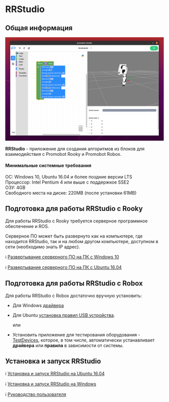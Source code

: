 # RRStudio
## Общая информация
![logo](/RRStudio/res/logo.png "Robox")

**RRStudio** - приложение для создания алгоритмов из блоков для взаимодействия с Promobot Rooky и Promobot Robox.

#### Минимальные системные требования
ОС: Windows 10, Ubuntu 16.04 и более поздние версии LTS  
Процессор: Intel Pentium 4 или выше с поддержкое SSE2  
ОЗУ: 4GB  
Свободного места на диске: 220MB (после установки 61MB)  

## <a name="rosserver"></a>Подготовка для работы RRStudio с Rooky #
Для работы RRStudio с Rooky требуется серверное программное обеспечение и ROS. 

Серверное ПО может быть развернуто как на компьютере, где находится RRStudio, так и на любом другом компьютере, доступном в сети (необходимо знать IP адрес).

  ℹ️ [Развертывание серверного ПО на ПК с Windows 10](/Rooky/rrs_control_windows)

  ℹ️ [Развертывание серверного ПО на ПК с Ubuntu 16.04](/Rooky/rrs_control_ubuntu)

## Подготовка для работы RRStudio с Robox  ##
Для работы RRStudio с Robox достаточно вручную установить:

* Для Windows [драйвера](/Robox/res/drivers/CDM21228_Setup.exe)
* Для Ubuntu [установка правил USB устройства](/Robox/setup_usb_rules).
  
  или

* Установить приложение для тестирования оборудования - [TestDevices](/TestDevices), которое, в том числе, автоматически устанавливает **драйвера** или **правила** в зависимости от системы.

## Установка и запуск RRStudio
  ℹ️ [Установка и запуск RRStudio на Ubuntu 16.04](/RRStudio/setup_ubuntu)

  ℹ️ [Установка и запуск RRStudio на Windows](/RRStudio/setup_windows)

  ℹ️ [Руководство пользователя](/RRStudio/user_guide)
  
